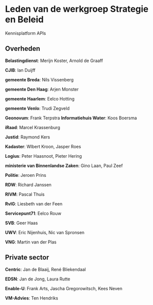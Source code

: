 # Leden van de werkgroep Strategie en Beleid
Kennisplatform APIs

## Overheden

**Belastingdienst**: Merijn Koster, Arnold de Graaff

**CJIB**: Ian Duijff

**gemeente Breda**: Nils Vissenberg

**gemeente Den Haag**: Arjen Monster

**gemeente Haarlem**: Eelco Hotting

**gemeente Venlo**: Trudi Zegveld

**Geonovum**: Frank Terpstra
**Informatiehuis Water**: Koos Boersma

**iRaad**: Marcel Krassenburg

**Justid**: Raymond Kers

**Kadaster**: Wlbert Kroon, Jasper Roes

**Logius**: Peter Haasnoot, Pieter Hering

**ministerie van Binnenlandse Zaken**: Gino Laan, Paul Zeef

**Politie**: Jeroen Prins

**RDW**: Richard Janssen

**RIVM**: Pascal Thuis

**RvIG**: Liesbeth van der Feen

**Servicepunt71**: Eelco Rouw

**SVB**: Geer Haas

**UWV**: Eric Nijenhuis, Nic van Spronsen

**VNG**: Martin van der Plas

## Private sector

**Centric**: Jan de Blaaij, René Bliekendaal

**EDSN**: Jan de Jong, Laura Rutte

**Enable-U**: Frank Arts, Jascha Gregorowitsch, Kees Neven

**VM-Advies**: Ten Hendriks
